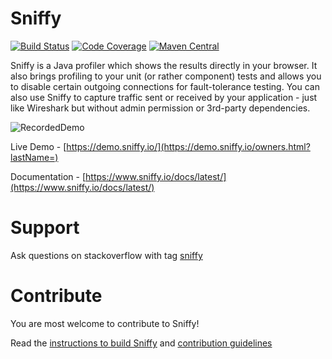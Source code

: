 Sniffy
============

[![Build Status](https://github.com/sniffy/sniffy/workflows/Build%20and%20deploy/badge.svg)](https://github.com/sniffy/sniffy/actions?query=workflow%3A%22Build+and+deploy%22)
[![Code Coverage](https://codecov.io/gh/sniffy/sniffy/branch/develop/graph/badge.svg)](https://codecov.io/gh/sniffy/sniffy)
[![Maven Central](https://maven-badges.herokuapp.com/maven-central/io.sniffy/sniffy/badge.svg?style=flat)](https://maven-badges.herokuapp.com/maven-central/io.sniffy/sniffy)

Sniffy is a Java profiler which shows the results directly in your browser.
It also brings profiling to your unit (or rather component) tests and allows you to disable certain outgoing connections for fault-tolerance testing.
You can also use Sniffy to capture traffic sent or received by your application - just like Wireshark but without admin permission or 3rd-party dependencies.

![RecordedDemo](http://sniffy.io/demo.gif)

Live Demo - [https://demo.sniffy.io/](https://demo.sniffy.io/owners.html?lastName=)

Documentation - [https://www.sniffy.io/docs/latest/](https://www.sniffy.io/docs/latest/)

Support
============
Ask questions on stackoverflow with tag [sniffy](https://stackoverflow.com/questions/tagged/sniffy)

Contribute
============
You are most welcome to contribute to Sniffy!

Read the [instructions to build Sniffy](https://github.com/sniffy/sniffy/wiki/Building-Sniffy) and [contribution guidelines](https://github.com/sniffy/sniffy/blob/master/CONTRIBUTING.md)
